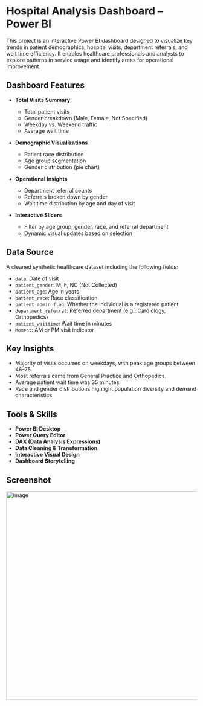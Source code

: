#  Hospital Analysis Dashboard – Power BI

This project is an interactive Power BI dashboard designed to visualize key trends in patient demographics, hospital visits, department referrals, and wait time efficiency. It enables healthcare professionals and analysts to explore patterns in service usage and identify areas for operational improvement.

## Dashboard Features

- **Total Visits Summary**
  - Total patient visits
  - Gender breakdown (Male, Female, Not Specified)
  - Weekday vs. Weekend traffic
  - Average wait time

- **Demographic Visualizations**
  - Patient race distribution
  - Age group segmentation
  - Gender distribution (pie chart)

- **Operational Insights**
  - Department referral counts
  - Referrals broken down by gender
  - Wait time distribution by age and day of visit

- **Interactive Slicers**
  - Filter by age group, gender, race, and referral department
  - Dynamic visual updates based on selection

##  Data Source

A cleaned synthetic healthcare dataset including the following fields:

- `date`: Date of visit  
- `patient_gender`: M, F, NC (Not Collected)  
- `patient_age`: Age in years  
- `patient_race`: Race classification  
- `patient_admin_flag`: Whether the individual is a registered patient  
- `department_referral`: Referred department (e.g., Cardiology, Orthopedics)  
- `patient_waittime`: Wait time in minutes  
- `Moment`: AM or PM visit indicator

##  Key Insights

- Majority of visits occurred on weekdays, with peak age groups between 46–75.
- Most referrals came from General Practice and Orthopedics.
- Average patient wait time was 35 minutes.
- Race and gender distributions highlight population diversity and demand characteristics.

##  Tools & Skills

- **Power BI Desktop**
- **Power Query Editor**
- **DAX (Data Analysis Expressions)**
- **Data Cleaning & Transformation**
- **Interactive Visual Design**
- **Dashboard Storytelling**


##  Screenshot
<img width="553" alt="image" src="https://github.com/user-attachments/assets/f0dadf36-da59-407a-bfe0-daac0db40758" />


